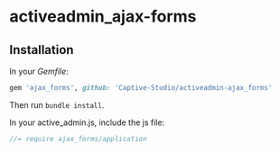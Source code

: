 activeadmin_ajax-forms
======================

## Installation

In your *Gemfile*:

```ruby
gem 'ajax_forms', github: 'Captive-Studio/activeadmin-ajax_forms'
```
  
Then run `bundle install`.

In your active_admin.js, include the js file:

```javascript
//= require ajax_forms/application
```
